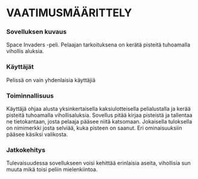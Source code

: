 # VAATIMUSMÄÄRITTELY

### Sovelluksen kuvaus

Space Invaders -peli. Pelaajan tarkoituksena on kerätä pisteitä tuhoamalla vihollis aluksia.

### Käyttäjät

Pelissä on vain yhdenlaisia käyttäjiä

### Toiminnallisuus

Käyttäjä ohjaa alusta yksinkertaisella kaksiulotteisella pelialustalla ja kerää pisteitä tuhoamalla vihollisaluksia.
Sovellus pitää kirjaa pisteistä ja tallentaa ne tietokantaan, josta pelaaja pääsee niitä katsomaan.
Jokaisella tuloksella on nimimerkki josta selviää, kuka pisteen on saanut. 
Eri ominaisuuksiin pääsee käsiksi valikosta.

### Jatkokehitys

Tulevaisuudessa sovellukseen voisi kehittää erinlaisia aseita, vihollisia sun muuta mikä toisi peliin mielenkiintoa.
